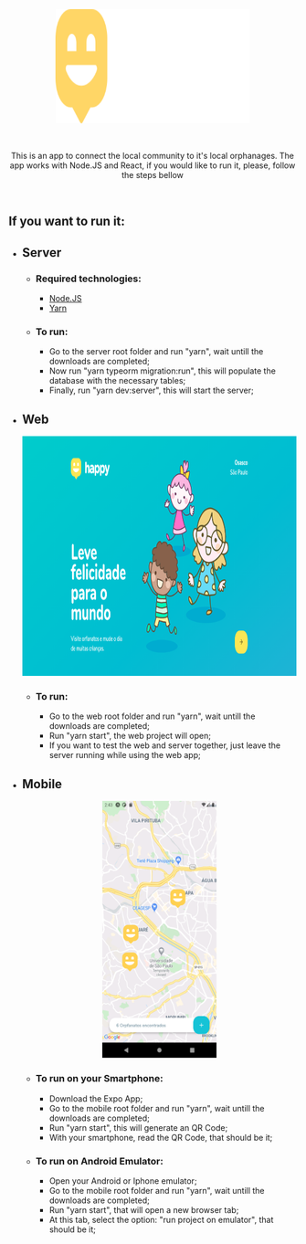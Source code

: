 <p align="center">
  <img width="340" height="200" src="/web/src/images/logo.svg">
</p>

<br>
<p align="center">
  This is an app to connect the local community to it's local orphanages. The app works with Node.JS and React, if you would like to run it, please, follow the steps bellow
</p>
<br>

## If you want to run it:
* ## Server
  * ### Required technologies:
    * [Node.JS](https://nodejs.org/en/)
    * [Yarn](https://yarnpkg.com/getting-started/install)

  * ### To run:
    * Go to the server root folder and run "yarn", wait untill the downloads are completed;
    * Now run "yarn typeorm migration:run", this will populate the database with the necessary tables;
    * Finally, run "yarn dev:server", this will start the server;
    
* ## Web

  <p align="center">
    <img width="660" height="420" src="/web/src/images/landing-page.png">
  </p>
  
  * ### To run:
    * Go to the web root folder and run "yarn", wait untill the downloads are completed;
    * Run "yarn start", the web project will open;
    * If you want to test the web and server together, just leave the server running while using the web app;
    
* ## Mobile

  <p align="center">
    <img width="200" height="450" src="/mobile/src/images/landing-mobile.png">
  </p>

  * ### To run on your Smartphone:
    * Download the Expo App;
    * Go to the mobile root folder and run "yarn", wait untill the downloads are completed;
    * Run "yarn start", this will generate an QR Code;
    * With your smartphone, read the QR Code, that should be it;
    
  * ### To run on Android Emulator:
    * Open your Android or Iphone emulator;
    * Go to the mobile root folder and run "yarn", wait untill the downloads are completed;
    * Run "yarn start", that will open a new browser tab;
    * At this tab, select the option: "run project on emulator", that should be it;
